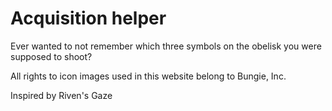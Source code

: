# Acquisition helper
Ever wanted to not remember which three symbols on the obelisk you were supposed to shoot? 

All rights to icon images used in this website belong to Bungie, Inc.

Inspired by Riven's Gaze
